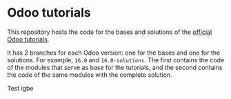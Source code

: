 # Odoo tutorials

This repository hosts the code for the bases and solutions of the
[official Odoo tutorials](https://www.odoo.com/documentation/16.0/developer/howtos.html).

It has 2 branches for each Odoo version: one for the bases and one for
the solutions. For example, `16.0` and `16.0-solutions`. The first
contains the code of the modules that serve as base for the tutorials,
and the second contains the code of the same modules with the complete
solution.

Test igbe